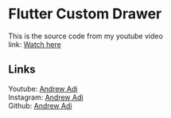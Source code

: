 # Flutter Custom Drawer

This is the source code from my youtube video  
link: [Watch here](https://youtu.be/ecVnEWU1Eok)

## Links
Youtube: [Andrew Adi](https://www.youtube.com/channel/UC_cjgrEQ_bPksPs_dGwdv5g)  
Instagram: [Andrew Adi](https://www.instagram.com/andrewadi.n/)  
Github: [Andrew Adi](https://github.com/andrewadin)  
